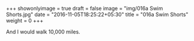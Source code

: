 +++
showonlyimage = true
draft = false
image = "img/016a Swim Shorts.jpg"
date = "2016-11-05T18:25:22+05:30"
title = "016a Swim Shorts"
weight = 0
+++

And I would walk 10,000 miles.

